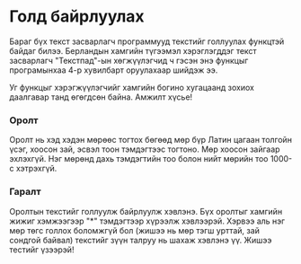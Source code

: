 Голд байрлуулах
===============

Бараг бүх текст засварлагч программууд текстийг голлуулах функцтэй байдаг билээ. Берландын хамгийн түгээмэл хэрэглэгддэг текст засварлагч "Текстпад"-ын хөгжүүлэгчид ч гэсэн энэ функцыг програмынхаа 4-р хувилбарт оруулахаар шийдэж ээ.

Уг функцыг хэрэгжүүлэгчийг хамгийн богино хугацаанд зохиох даалгавар танд өгөгдсөн байна. Амжилт хүсье!
 
### Оролт

Оролт нь хэд хэдэн мөрөөс тогтох бөгөөд мөр бүр Латин цагаан толгойн үсэг, хоосон зай, эсвэл тоон тэмдэгтээс тогтоно. Мөр хоосон зайгаар эхлэхгүй. Нэг мөрөнд дахь тэмдэгтийн тоо болон нийт мөрийн тоо 1000-с хэтрэхгүй.

### Гаралт
Оролтын текстийг голлуулж байрлуулж хэвлэнэ. Бүх оролтыг хамгийн жижиг хэмжээгээр "*" тэмдэгтээр хүрээлж хэвлээрэй. Хэрвээ аль нэг мөр төгс голлох боломжгүй бол (жишээ нь мөр тэгш урттай, зай сондгой байвал) текстийг зүүн талруу нь шахаж хэвлэнэ үү. Жишээ тестийг үзээрэй!
